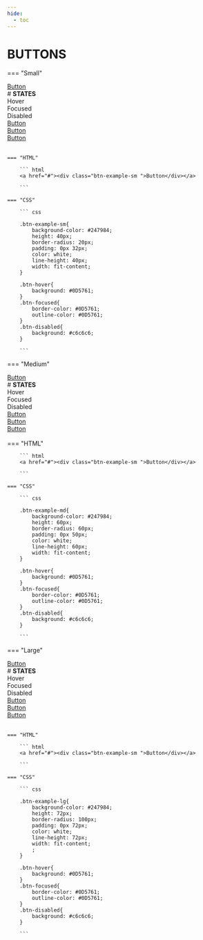 ```yaml
---
hide:
  - toc
---
```

# **BUTTONS**

=== "Small"
    <div class="btn-grid-1">
        <div class="grid-items"> 
            <a href="#"><div class="btn-example-sm ">Button</div></a> 
        </div>
    </div>
    # **STATES**
    <div class="btn-grid-3">
        <div class="grid-items ">Hover<br></div>
        <div class="grid-items">Focused</div>
        <div class="grid-items">Disabled</div>
        <div class="grid-items"> 
            <a href="#"><div class="btn-example-sm btn-hover">Button</div></a> 
        </div>
        <div class="grid-items"> 
            <a href="#"><div class="btn-example-sm btn-focused">Button</div></a> 
        </div>
        <div class="grid-items"> 
            <a href="#"><div class="btn-example-sm btn-disabled">Button</div></a> 
        </div>
    </div>
    <br>

    === "HTML"

        ``` html
        <a href="#"><div class="btn-example-sm ">Button</div></a>
        
        ```

    === "CSS"

        ``` css

        .btn-example-sm{
            background-color: #247984;
            height: 40px;
            border-radius: 20px;
            padding: 0px 32px;
            color: white;
            line-height: 40px;
            width: fit-content;
        }

        .btn-hover{
            background: #0D5761;
        }
        .btn-focused{
            border-color: #0D5761;
            outline-color: #0D5761;
        }
        .btn-disabled{
            background: #c6c6c6;
        }
        
        ```
=== "Medium"
    <div class="btn-grid-1">
        <div class="grid-items"> 
            <a href="#"><div class="btn-example-md ">Button</div></a> 
        </div>
    </div>
    # **STATES**
    <div class="btn-grid-3">
        <div class="grid-items ">Hover<br></div>
        <div class="grid-items">Focused</div>
        <div class="grid-items">Disabled</div>
        <div class="grid-items"> 
            <a href="#"><div class="btn-example-md btn-hover">Button</div></a> 
        </div>
        <div class="grid-items"> 
            <a href="#"><div class="btn-example-md btn-focused">Button</div></a> 
        </div>
        <div class="grid-items"> 
            <a href="#"><div class="btn-example-md btn-disabled">Button</div></a> 
        </div>
    </div>
    <br>
    === "HTML"

        ``` html
        <a href="#"><div class="btn-example-sm ">Button</div></a>
        
        ```

    === "CSS"

        ``` css

        .btn-example-md{
            background-color: #247984;
            height: 60px;
            border-radius: 60px;
            padding: 0px 50px;
            color: white;
            line-height: 60px;
            width: fit-content;
        }

        .btn-hover{
            background: #0D5761;
        }
        .btn-focused{
            border-color: #0D5761;
            outline-color: #0D5761;
        }
        .btn-disabled{
            background: #c6c6c6;
        }
        
        ```
=== "Large"
    <div class="btn-grid-1">
        <div class="grid-items"> 
            <a href="#"><div class="btn-example-lg ">Button</div></a> 
        </div>
    </div>
    # **STATES**
    <div class="btn-grid-3">
        <div class="grid-items ">Hover<br></div>
        <div class="grid-items">Focused</div>
        <div class="grid-items">Disabled</div>
        <div class="grid-items"> 
            <a href="#"><div class="btn-example-lg btn-hover">Button</div></a> 
        </div>
        <div class="grid-items"> 
            <a href="#"><div class="btn-example-lg btn-focused">Button</div></a> 
        </div>
        <div class="grid-items"> 
            <a href="#"><div class="btn-example-lg btn-disabled">Button</div></a> 
        </div>
    </div>
    <br>

    === "HTML"

        ``` html
        <a href="#"><div class="btn-example-sm ">Button</div></a>
        
        ```

    === "CSS"

        ``` css

        .btn-example-lg{
            background-color: #247984;
            height: 72px;
            border-radius: 100px;
            padding: 0px 72px;
            color: white;
            line-height: 72px;
            width: fit-content;
            ;
        }

        .btn-hover{
            background: #0D5761;
        }
        .btn-focused{
            border-color: #0D5761;
            outline-color: #0D5761;
        }
        .btn-disabled{
            background: #c6c6c6;
        }
        
        ```

